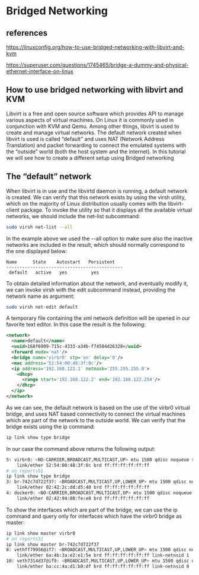 # Bridged Networking

## references

<https://linuxconfig.org/how-to-use-bridged-networking-with-libvirt-and-kvm>

<https://superuser.com/questions/1745465/bridge-a-dummy-and-physical-ethernet-interface-on-linux>

## How to use bridged networking with libvirt and KVM

Libvirt is a free and open source software which provides API to manage various aspects of virtual machines. On Linux it is commonly used in conjunction with KVM and Qemu. Among other things, libvirt is used to create and manage virtual networks. The default network created when libvirt is used is called “default” and uses NAT (Network Address Translation) and packet forwarding to connect the emulated systems with the “outside” world (both the host system and the internet). In this tutorial we will see how to create a different setup using Bridged networking

## The “default” network

When libvirt is in use and the libvirtd daemon is running, a default network is created. We can verify that this network exists by using the virsh utility, which on the majority of Linux distribution usually comes with the libvirt-client package. To invoke the utility so that it displays all the available virtual networks, we should include the net-list subcommand:

```bash
sudo virsh net-list --all
```

In the example above we used the --all option to make sure also the inactive networks are included in the result, which should normally correspond to the one displayed below:

```table
Name      State    Autostart   Persistent
--------------------------------------------
 default   active   yes         yes

```

To obtain detailed information about the network, and eventually modify it, we can invoke virsh with the edit subcommand instead, providing the network name as argument:

```bash
sudo virsh net-edit default
```

A temporary file containing the xml network definition will be opened in our favorite text editor. In this case the result is the following:

```xml
<network>
  <name>default</name>
  <uuid>168f6909-715c-4333-a34b-f74584d26328</uuid>
  <forward mode='nat'/>
  <bridge name='virbr0' stp='on' delay='0'/>
  <mac address='52:54:00:48:3f:0c'/>
  <ip address='192.168.122.1' netmask='255.255.255.0'>
    <dhcp>
      <range start='192.168.122.2' end='192.168.122.254'/>
    </dhcp>
  </ip>
</network>
```

As we can see, the default network is based on the use of the virbr0 virtual bridge, and uses NAT based connectivity to connect the virtual machines which are part of the network to the outside world. We can verify that the bridge exists using the ip command:

```bash
ip link show type bridge

```

In our case the command above returns the following output:

```bash
5: virbr0: <NO-CARRIER,BROADCAST,MULTICAST,UP> mtu 1500 qdisc noqueue state DOWN mode DEFAULT group default qlen 1000
    link/ether 52:54:00:48:3f:0c brd ff:ff:ff:ff:ff:ff
# on reports51
ip link show type bridge
3: br-742c7d722f37: <BROADCAST,MULTICAST,UP,LOWER_UP> mtu 1500 qdisc noqueue state UP mode DEFAULT group default 
    link/ether 02:42:2c:dd:d5:40 brd ff:ff:ff:ff:ff:ff
4: docker0: <NO-CARRIER,BROADCAST,MULTICAST,UP> mtu 1500 qdisc noqueue state DOWN mode DEFAULT group default 
    link/ether 02:42:94:88:fe:e0 brd ff:ff:ff:ff:ff:ff

```

To show the interfaces which are part of the bridge, we can use the ip command and query only for interfaces which have the virbr0 bridge as master:

```bash
ip link show master virbr0
# on reports51
ip link show master br-742c7d722f37
8: vethff79956@if7: <BROADCAST,MULTICAST,UP,LOWER_UP> mtu 1500 qdisc noqueue master br-742c7d722f37 state UP mode DEFAULT group default 
    link/ether 6a:4b:3a:e2:e1:5e brd ff:ff:ff:ff:ff:ff link-netnsid 1
10: veth7314d37@if9: <BROADCAST,MULTICAST,UP,LOWER_UP> mtu 1500 qdisc noqueue master br-742c7d722f37 state UP mode DEFAULT group default 
    link/ether ba:cc:4a:d1:b0:df brd ff:ff:ff:ff:ff:ff link-netnsid 0

```
